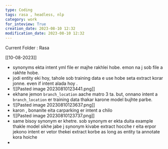 ```yaml
---
type: Coding  
tags: rasa , headless, nlp
category: work
for_inteview: True
creation_date: 2023-08-10 12:32
modification_date: 2023-08-10 12:32
---
```


  
Current Folder : Rasa




[[10-08-2023]]



- synonyms ekta intent yml file er majhe rakhlei hobe. emon na j sob file a rakhte hobe. 
- jodi entity eki hoy, tahole sob training data e use hobe seta extract korar jonne. even if intent alada hoy . 
- ![[Pasted image 20230810123441.png]]
- ekhane jemon `branch_location` aache matro 3 ta. but, onnano intent a `branch_location` er training data thakar karone model bujhte parbe. 
- ![[Pasted image 20230810123637.png]]
- karon , bonanite eita carparking er intent a chilo 
- ![[Pasted image 20230810123737.png]]
- same bisoy synonym er khetre. sob synonym er ekta duita example thakle model sikhe jabe j synonym kivabe extract hocche r eita erpor jekono intent er vetor thekei extract korbe as long as entity ta annotate kora hoiche
- 

